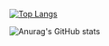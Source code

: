 [![Top Langs](https://github-readme-stats.vercel.app/api/top-langs/?username=ivanhrabcak&hide=java,css,html,PLpgSQL&langs_count=6)](https://github.com/anuraghazra/github-readme-stats)

![Anurag's GitHub stats](https://github-readme-stats.vercel.app/api?username=ivanhrabcak&show_icons=true&count_private=true)
